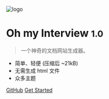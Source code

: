 
![logo](_media/icon.svg)

# Oh my Interview <small>1.0</small>

> 一个神奇的文档网站生成器。

- 简单、轻便 (压缩后 ~21kB)
- 无需生成 html 文件
- 众多主题

[GitHub](https://github.com/PokIsemaine/ohmyinterview/tree/master)
[Get Started](#docsify)

